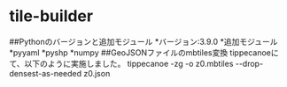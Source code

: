 # tile-builder
##Pythonのバージョンと追加モジュール
*バージョン:3.9.0
*追加モジュール
  *pyyaml
  *pyshp
  *numpy
##GeoJSONファイルのmbtiles変換
tippecanoeにて、以下のように実施しました。
tippecanoe -zg -o z0.mbtiles --drop-densest-as-needed z0.json
